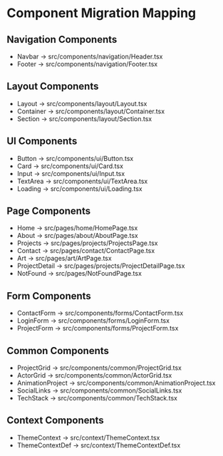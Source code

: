 # Component Migration Mapping

## Navigation Components
- Navbar -> src/components/navigation/Header.tsx
- Footer -> src/components/navigation/Footer.tsx

## Layout Components
- Layout -> src/components/layout/Layout.tsx
- Container -> src/components/layout/Container.tsx
- Section -> src/components/layout/Section.tsx

## UI Components
- Button -> src/components/ui/Button.tsx
- Card -> src/components/ui/Card.tsx
- Input -> src/components/ui/Input.tsx
- TextArea -> src/components/ui/TextArea.tsx
- Loading -> src/components/ui/Loading.tsx

## Page Components
- Home -> src/pages/home/HomePage.tsx
- About -> src/pages/about/AboutPage.tsx
- Projects -> src/pages/projects/ProjectsPage.tsx
- Contact -> src/pages/contact/ContactPage.tsx
- Art -> src/pages/art/ArtPage.tsx
- ProjectDetail -> src/pages/projects/ProjectDetailPage.tsx
- NotFound -> src/pages/NotFoundPage.tsx

## Form Components
- ContactForm -> src/components/forms/ContactForm.tsx
- LoginForm -> src/components/forms/LoginForm.tsx
- ProjectForm -> src/components/forms/ProjectForm.tsx

## Common Components
- ProjectGrid -> src/components/common/ProjectGrid.tsx
- ActorGrid -> src/components/common/ActorGrid.tsx
- AnimationProject -> src/components/common/AnimationProject.tsx
- SocialLinks -> src/components/common/SocialLinks.tsx
- TechStack -> src/components/common/TechStack.tsx

## Context Components
- ThemeContext -> src/context/ThemeContext.tsx
- ThemeContextDef -> src/context/ThemeContextDef.tsx 